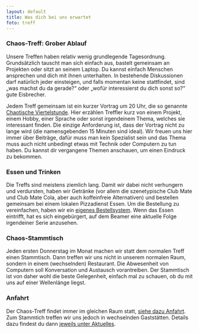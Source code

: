 ```yaml
---
layout: default
title: Was dich bei uns erwartet
foto: treff
---
```


### Chaos-Treff: Grober Ablauf
Unsere Treffen haben relativ wenig grundlegende Tagesordnung. Grundsätzlich
tauscht man sich einfach aus, bastelt gemeinsam an Projekten oder sitzt an
seinem Laptop. Du kannst einfach Menschen ansprechen und dich mit ihnen
unterhalten. In bestehende Diskussionen darf natürlich jeder einsteigen,
und falls momentan keine stattfindet, sind „was machst du da gerade?“ oder
„wofür interessierst du dich sonst so?“ gute Eisbrecher.

Jedem Treff gemeinsam ist ein kurzer Vortrag um 20 Uhr, die so genannte
[Chaotische Viertelstunde](chaotische_viertelstunde). Hier erzählen Treffler
kurz von einem Projekt, einem Hobby, einer Sprache oder sonst irgendeinem
Thema, welches sie interessant finden. Die einzige Anforderung ist, dass der
Vortrag nicht zu lange wird (die namensgebenden 15 Minuten sind ideal). Wir
freuen uns hier immer über Beiträge, dafür muss man kein Spezialist sein und
das Thema muss auch nicht unbedingt etwas mit Technik oder Computern zu tun
haben. Du kannst dir vergangene Themen anschauen, um einen Eindruck zu
bekommen.


### Essen und Trinken
Die Treffs sind meistens ziemlich lang. Damit wir dabei nicht verhungern und
verdursten, haben wir Getränke (vor allem die szenetypische Club Mate und Club
Mate Cola, aber auch koffeinfreie Alternativen) und bestellen gemeinsam bei
einem lokalen Pizzadienst Essen. Um die Bestellung zu vereinfachen, haben wir
ein [eigenes Bestellsystem](pizza.html). Wenn das Essen eintrifft,
hat es sich eingebürgert, auf dem Beamer eine aktuelle Folge irgendeiner Serie
anzusehen.

### Chaos-Stammtisch
Jeden ersten Donnerstag im Monat machen wir statt dem normalen Treff einen
Stammtisch. Dann treffen wir uns nicht in unserem normalen Raum, sondern in
einem (wechselnden) Restaurant. Die Abwesenheit von Computern soll Konversation
und Austausch vorantreiben. Der Stammtisch ist von daher wohl die beste
Gelegenheit, einfach mal zu schauen, ob du mit uns auf einer Wellenlänge
liegst.

### Anfahrt
Der Chaos-Treff findet immer im gleichen Raum statt,
[siehe dazu Anfahrt](anfahrt.html). Zum Stammtich treffen wir uns jedoch in
wechselnden Gaststätten. Details dazu findest du dann
[jeweils unter Aktuelles](index.html).

